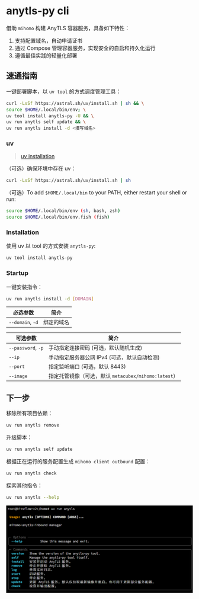 # anytls-py cli
借助 `mihomo` 构建 AnyTLS 容器服务，具备如下特性：

1. 支持配置域名，自动申请证书
2. 通过 Compose 管理容器服务，实现安全的自启和持久化运行
3. 遵循最佳实践的轻量化部署

## 速通指南

一键部署脚本，以 `uv tool` 的方式调度管理工具：

```bash
curl -LsSf https://astral.sh/uv/install.sh | sh && \
source $HOME/.local/bin/env; \
uv tool install anytls-py -U && \
uv run anytls self update && \
uv run anytls install -d <填写域名>
```

### uv

> [uv installation](https://docs.astral.sh/uv/getting-started/installation/) 

（可选）确保环境中存在 uv：

```bash
curl -LsSf https://astral.sh/uv/install.sh | sh
```

（可选）To add `$HOME/.local/bin` to your PATH, either restart your shell or run:

```bash
source $HOME/.local/bin/env (sh, bash, zsh)
source $HOME/.local/bin/env.fish (fish)
```

### Installation

使用 uv 以 tool 的方式安装 `anytls-py`:

```bash
uv tool install anytls-py
```
### Startup

一键安装指令：

```bash
uv run anytls install -d [DOMAIN]
```
| 必选参数         | 简介       |
| ---------------- | ---------- |
| `--domain`, `-d` | 绑定的域名 |

| 可选参数           | 简介                                                 |
| ------------------ | ---------------------------------------------------- |
| `--password`, `-p` | 手动指定连接密码 (可选，默认随机生成)                |
| `--ip`             | 手动指定服务器公网 IPv4 (可选，默认自动检测)         |
| `--port`           | 指定监听端口 (可选，默认 8443)                       |
| `--image`          | 指定托管镜像（可选，默认 `metacubex/mihomo:latest`） |

## 下一步

移除所有项目依赖：

```bash
uv run anytls remove
```

升级脚本：

```bash
uv run anytls self update
```

根据正在运行的服务配置生成 `mihomo client outbound` 配置：

```bash
uv run anytls check
```

探索其他指令：

```bash
uv run anytls --help
```

![image-20250615192420892](assets/image-20250615192420892.png)